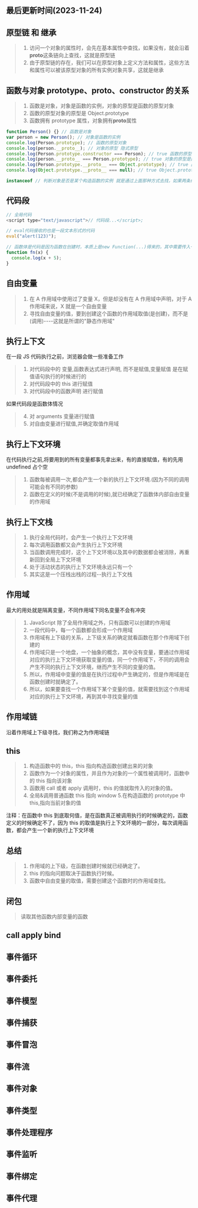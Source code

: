 <!--
 * @Description:
 * @Author: panrui
 * @Date: 2023-11-14 11:22:37
 * @LastEditTime: 2023-11-24 13:34:53
 * @LastEditors: prui
 * 不忘初心,不负梦想
-->

## 最后更新时间(2023-11-24)

## 原型链 和 继承

> 1.  访问一个对象的属性时，会先在基本属性中查找，如果没有，就会沿着**proto**这条链向上查找，这就是原型链
> 2.  由于原型链的存在，我们可以在原型对象上定义方法和属性，这些方法和属性可以被该原型对象的所有实例对象共享，这就是继承

## 函数与对象 prototype、**proto**、constructor 的关系

> 1.  函数是对象，对象是函数的实例，对象的原型是函数的原型对象
> 2.  函数的原型对象的原型是 Object.prototype
> 3.  函数拥有 prototype 属性，对象拥有**proto**属性

```js
function Person() {} // 函数是对象
var person = new Person(); // 对象是函数的实例
console.log(Person.prototype); // 函数的原型对象
console.log(person.__proto__); // 对象的原型 隐式原型
console.log(Person.prototype.constructor === Person); // true 函数的原型对象的构造函数是函数本身
console.log(person.__proto__ === Person.prototype); // true 对象的原型是函数的原型对象
console.log(Person.prototype.__proto__ === Object.prototype); // true 函数的原型对象的原型是Object.prototype
console.log(Object.prototype.__proto__ === null); // true Object.prototype的原型是null

instanceof // 判断对象是否是某个构造函数的实例 就是通过上面那种方式去找，如果两条线相交就是true
```

## 代码段

```js
// 全局代码
<script type="text/javascript">// 代码段...</script>;

// eval代码接收的也是一段文本形式的代码
eval("alert(123)");

// 函数体是代码是因为函数在创建时，本质上是new Function(...)得来的，其中需要传入一个文本形式的参数作为函数体
function fn(x) {
  console.log(x + 5);
}
```

## 自由变量

> 1.  在 A 作用域中使用过了变量 X，但是却没有在 A 作用域中声明，对于 A 作用域来说，X 就是一个自由变量
> 2.  寻找自由变量的值，要到创建这个函数的作用域取值(是创建)，而不是(调用)----这就是所谓的"静态作用域"

## 执行上下文

在一段 JS 代码执行之前，浏览器会做一些准备工作

> 1.  对代码段中的 <span class="red-text">变量,函数表达式进行声明, </span>而不是赋值,<span class="red-text">变量赋值 </span>是在赋值语句执行的时候进行的
> 2.  对代码段中的 <span class="red-text">this </span> 进行赋值
> 3.  对代码段中的<span class="red-text">函数声明 </span>进行赋值

如果代码段是函数体情况

> 4.  对 <span class="red-text">arguments</span> 变量进行赋值
> 5.  对自由变量进行赋值,并确定取值<span class="red-text">作用域</span>

## 执行上下文环境

在代码执行之前,将要用到的所有变量都事先拿出来，有的直接赋值，有的先用 undefined 占个空

> 1.  函数每被调用一次,都会产生一个新的执行上下文环境.(因为不同的调用可能会有不同的参数)
> 2.  函数在<span class="red-text">定义</span>的时候(不是调用的时候),就已经确定了函数体内部<span class="red-text">自由变量的作用域</span>

## 执行上下文栈

> 1.  执行全局代码时，会产生一个执行上下文环境
> 2.  每次调用函数都又会产生执行上下文环境
> 3.  当函数调用完成时，这个上下文环境以及其中的数据都会被消除，再重新回到全局上下文环境
> 4.  处于活动状态的执行上下文环境永远只有一个
> 5.  其实这是一个压栈出栈的过程--执行上下文栈

## 作用域

最大的用处就是隔离变量，不同作用域下同名变量不会有冲突

> 1.  JavaScript 除了全局作用域之外，只有函数可以创建的作用域
> 2.  一段代码中，每一个函数都会形成一个作用域
> 3.  作用域有上下级的关系，上下级关系的确定就看函数在那个作用域下创建的
> 4.  作用域只是一个地盘，一个抽象的概念，其中没有变量，要通过作用域对应的执行上下文环境获取变量的值，同一个作用域下，不同的调用会产生不同的执行上下文环境，继而产生不同的变量的值。
> 5.  所以，作用域中变量的值是在执行过程中产生确定的，但是作用域是在函数创建时就确定了。
> 6.  所以，如果要查找一个作用域下某个变量的值，就需要找到这个作用域对应的执行上下文环境，再到其中寻找变量的值

## 作用域链

沿着作用域上下级寻找，我们称之为作用域链

## this

> 1.  构造函数中的 this，this 指向构造函数创建出来的对象
> 2.  函数作为一个对象的属性，并且作为对象的一个属性被调用时，函数中的 this 指向该对象
> 3.  函数用 call 或者 apply 调用时，this 的值就取传入的对象的值。
> 4.  全局&调用普通函数 this 指向 window 5.在构造函数的 prototype 中 this,指向当前对象的值

注释：在函数中 this 到底取何值，是在函数真正被调用执行的时候确定的，函数定义的时候确定不了，因为 this 的取值是执行上下文环境的一部分，每次调用函数，都会产生一个新的执行上下文环境

## 总结

> 1.  作用域的上下级，在函数创建时候就已经确定了。
> 2.  this 的指向问题取决于函数执行时候。
> 3.  函数中自由变量的取值，需要创建这个函数时的作用域查找。
## 闭包

> 读取其他函数内部变量的函数

## call apply bind

## 事件循环

## 事件委托

## 事件模型

## 事件捕获

## 事件冒泡

## 事件流

## 事件对象

## 事件类型

## 事件处理程序

## 事件监听

## 事件绑定

## 事件代理
